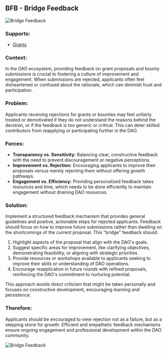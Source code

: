 ## BFB - Bridge Feedback

![Bridge Feedback](./output/illustrations/bridge_feedback.png)

### Supports:
* [Grants](./grants.html)

### Context:
In the DAO ecosystem, providing feedback on grant proposals and bounty submissions is crucial to fostering a culture of improvement and engagement. When submissions are rejected, applicants often feel disheartened or confused about the rationale, which can diminish trust and participation.

### Problem:
Applicants receiving rejections for grants or bounties may feel unfairly treated or demotivated if they do not understand the reasons behind the decision, or if the feedback is too generic or critical. This can deter skilled contributors from reapplying or participating further in the DAO.

### Forces:
- **Transparency vs. Sensitivity:** Balancing clear, constructive feedback with the need to prevent discouragement or negative perceptions.
- **Improvement vs. Rejection:** Encouraging applicants to improve their proposals versus merely rejecting them without offering growth pathways.
- **Engagement vs. Efficiency:** Providing personalized feedback takes resources and time, which needs to be done efficiently to maintain engagement without draining DAO resources.

### Solution:
Implement a structured feedback mechanism that provides general guidelines and positive, actionable steps for rejected applicants. Feedback should focus on how to improve future submissions rather than dwelling on the shortcomings of the current proposal. This "bridge" feedback should:
1. Highlight aspects of the proposal that align with the DAO's goals.
2. Suggest specific areas for improvement, like clarifying objectives, demonstrating feasibility, or aligning with strategic priorities.
3. Provide resources or workshops available to applicants seeking to improve their skills or understanding of DAO operations.
4. Encourage reapplication in future rounds with refined proposals, reinforcing the DAO's commitment to nurturing potential.

This approach avoids direct criticism that might be taken personally and focuses on constructive development, encouraging learning and persistence.

### Therefore:
Applicants should be encouraged to view rejection not as a failure, but as a stepping stone for growth. Efficient and empathetic feedback mechanisms ensure ongoing engagement and professional development within the DAO community.



![Bridge Feedback](./output/bridge_feedback_specific_graph.png)